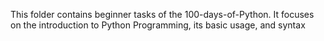 This folder contains beginner tasks of the 100-days-of-Python. It focuses on the introduction to Python Programming, its basic usage, and syntax
